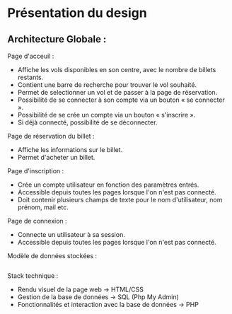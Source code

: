 # **Présentation du design**

## Architecture Globale :

Page d'acceuil :

- Affiche les vols disponibles en son centre, avec le nombre de billets restants.
- Contient une barre de recherche pour trouver le vol souhaité.
- Permet de selectionner un vol et de passer à la page de réservation.
- Possibilité de se connecter à son compte via un bouton « se connecter ».
- Possibilité de se crée un compte via un bouton « s'inscrire ».
- Si déjà connecté, possibilité de se déconnecter.

Page de réservation du billet :

- Affiche les informations sur le billet.
- Permet d'acheter un billet.

Page d'inscription :

- Crée un compte utilisateur en fonction des paramètres entrés.
- Accessible depuis toutes les pages lorsque l'on n'est pas connecté.
- Doit contenir plusieurs champs de texte pour le nom d'utilisateur, nom prénom, mail etc.

Page de connexion :

- Connecte un utilisateur à sa session.
- Accessible depuis toutes les pages lorsque l'on n'est pas connecté.



Modèle de données stockées :

![]()

Stack technique :

- Rendu visuel de la page web -> HTML/CSS
- Gestion de la base de données -> SQL (Php My Admin)
- Fonctionnalités et interaction avec la base de données -> PHP
